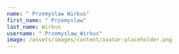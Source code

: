 ```yaml
---
name: " Przemyslaw Wirkus"
first_name: " Przemyslaw"
last_name: Wirkus
username: " Przemyslaw_Wirkus"
image: /assets/images/content/avatar-placeholder.png
---
```

